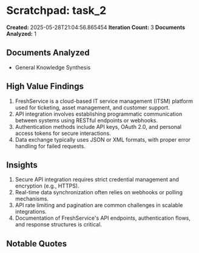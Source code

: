 # Scratchpad: task_2

**Created:** 2025-05-28T21:04:56.865454
**Iteration Count:** 3
**Documents Analyzed:** 1

## Documents Analyzed
- General Knowledge Synthesis

## High Value Findings
1. FreshService is a cloud-based IT service management (ITSM) platform used for ticketing, asset management, and customer support.
2. API integration involves establishing programmatic communication between systems using RESTful endpoints or webhooks.
3. Authentication methods include API keys, OAuth 2.0, and personal access tokens for secure interactions.
4. Data exchange typically uses JSON or XML formats, with proper error handling for failed requests.

## Insights
1. Secure API integration requires strict credential management and encryption (e.g., HTTPS).
2. Real-time data synchronization often relies on webhooks or polling mechanisms.
3. API rate limiting and pagination are common challenges in scalable integrations.
4. Documentation of FreshService's API endpoints, authentication flows, and response structures is critical.

## Notable Quotes